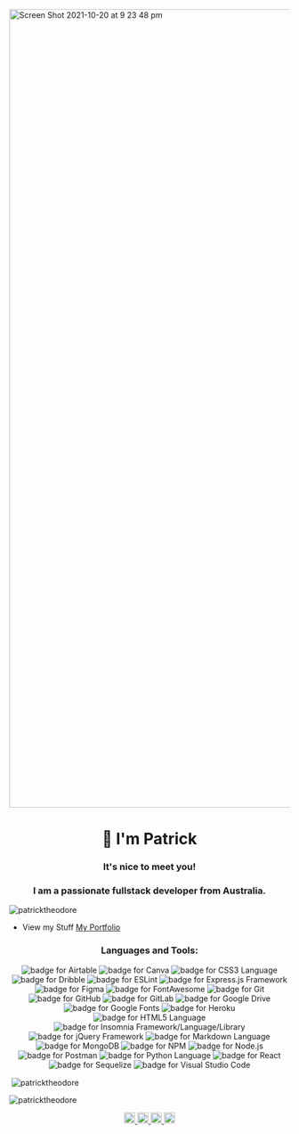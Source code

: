 <img width="1433" alt="Screen Shot 2021-10-20 at 9 23 48 pm" src="https://user-images.githubusercontent.com/81402349/138101860-e2e2432d-f6a1-4e5e-81c3-3aaf7a2b418e.png">

<h1 align="center">👋 I'm Patrick</h1>
<h3 align="center">It's nice to meet you!</h3>
<h3 align="center">I am a passionate fullstack developer from Australia.</h3>

<p align="left"> <img src="https://komarev.com/ghpvc/?username=patricktheodore&label=Profile%20views&color=0e75b6&style=flat" alt="patricktheodore" /> </p>

- View my Stuff [My Portfolio](https://patricktheodore.github.io/patricktheodore-react-portfolio/)

<h3 align="center">Languages and Tools:</h3>
<p align="center">
<a><img alt="badge for Airtable" src="https://img.shields.io/badge/Airtable-18BFFF?style=for-the-badge&logo=Airtable&logoColor=white" target="_blank" /></a>
<a><img alt="badge for Canva" src="https://img.shields.io/badge/Canva-%2300C4CC.svg?style=for-the-badge&logo=Canva&logoColor=white" target="_blank" /></a>
<a><img alt="badge for CSS3 Language" src="https://img.shields.io/badge/css3-%231572B6.svg?style=for-the-badge&logo=css3&logoColor=white" target="_blank" /></a>
<a><img alt="badge for Dribble" src="https://img.shields.io/badge/Dribbble-EA4C89?style=for-the-badge&logo=dribbble&logoColor=white" target="_blank" /></a>
<a><img alt="badge for ESLint" src="https://img.shields.io/badge/ESLint-4B3263?style=for-the-badge&logo=eslint&logoColor=white" target="_blank" /></a>
<a><img alt="badge for Express.js Framework" src="https://img.shields.io/badge/express.js-%23404d59.svg?style=for-the-badge&logo=express&logoColor=%2361DAFB" target="_blank" /></a>
<a><img alt="badge for Figma" src="https://img.shields.io/badge/figma-%23F24E1E.svg?style=for-the-badge&logo=figma&logoColor=white" target="_blank" /></a>
<a><img alt="badge for FontAwesome" src="https://img.shields.io/badge/Font_Awesome-339AF0?style=for-the-badge&logo=fontawesome&logoColor=white" target="_blank" /></a>
<a><img alt="badge for Git" src="https://img.shields.io/badge/git-%23F05033.svg?style=for-the-badge&logo=git&logoColor=white" target="_blank" /></a>
<a><img alt="badge for GitHub" src="https://img.shields.io/badge/github-%23121011.svg?style=for-the-badge&logo=github&logoColor=white" target="_blank" /></a>
<a><img alt="badge for GitLab" src="https://img.shields.io/badge/gitlab-%23181717.svg?style=for-the-badge&logo=gitlab&logoColor=white" target="_blank" /></a>
<a><img alt="badge for Google Drive" src="https://img.shields.io/badge/Google%20Drive-4285F4?style=for-the-badge&logo=googledrive&logoColor=white" target="_blank" /></a>
<a><img alt="badge for Google Fonts" src="https://img.shields.io/badge/google_fonts-4285F4?style=for-the-badge&logo=google&logoColor=white" target="_blank" /></a>
<a><img alt="badge for Heroku" src="https://img.shields.io/badge/heroku-%23430098.svg?style=for-the-badge&logo=heroku&logoColor=white" target="_blank" /></a>
<a><img alt="badge for HTML5 Language" src="https://img.shields.io/badge/html5-%23E34F26.svg?style=for-the-badge&logo=html5&logoColor=white" target="_blank" /></a>
<a><img alt="badge for Insomnia Framework/Language/Library" src="https://img.shields.io/badge/Insomnia-black?style=for-the-badge&logo=insomnia&logoColor=5849BE" target="_blank" /></a>
<a><img alt="badge for jQuery Framework" src="https://img.shields.io/badge/jquery-%230769AD.svg?style=for-the-badge&logo=jquery&logoColor=white" target="_blank" /></a>
<a><img alt="badge for Markdown Language" src="https://img.shields.io/badge/markdown-%23000000.svg?style=for-the-badge&logo=markdown&logoColor=white" target="_blank" /></a>
<a><img alt="badge for MongoDB" src="https://img.shields.io/badge/MongoDB-%234ea94b.svg?style=for-the-badge&logo=mongodb&logoColor=white" target="_blank" /></a>
<a><img alt="badge for NPM" src="https://img.shields.io/badge/NPM-%23000000.svg?style=for-the-badge&logo=npm&logoColor=white" target="_blank" /></a>
<a><img alt="badge for Node.js" src="https://img.shields.io/badge/node.js-6DA55F?style=for-the-badge&logo=node.js&logoColor=white" target="_blank" /></a>
<a><img alt="badge for Postman" src="https://img.shields.io/badge/Postman-FF6C37?style=for-the-badge&logo=postman&logoColor=white" target="_blank" /></a>
<a><img alt="badge for Python Language" src="https://img.shields.io/badge/python-3670A0?style=for-the-badge&logo=python&logoColor=ffdd54" target="_blank" /></a>
<a><img alt="badge for React" src="https://img.shields.io/badge/react-%2320232a.svg?style=for-the-badge&logo=react&logoColor=%2361DAFB" target="_blank" /></a>
<a><img alt="badge for Sequelize" src="https://img.shields.io/badge/Sequelize-52B0E7?style=for-the-badge&logo=Sequelize&logoColor=white" target="_blank" /></a>
<a><img alt="badge for Visual Studio Code" src="https://img.shields.io/badge/Visual%20Studio%20Code-0078d7.svg?style=for-the-badge&logo=visual-studio-code&logoColor=white" target="_blank" /></a>
  </p>


<!-- <p><img align="left" src="https://github-readme-stats.vercel.app/api/top-langs?username=patricktheodore&show_icons=true&locale=en&layout=compact&theme=dark" alt="patricktheodore" /></p> -->

<p>&nbsp;<img align="center" src="https://github-readme-stats.vercel.app/api?username=patricktheodore&show_icons=true&locale=en&theme=dark" alt="patricktheodore" /></p>

<p><img align="center" src="https://github-readme-streak-stats.herokuapp.com/?user=patricktheodore&theme=dark" alt="patricktheodore" /></p>


<p align="center">
<a href="https://twitter.com/PatrickSara7">
  <img alt="Patrick's Twitter" width="20px" src="https://cdn.jsdelivr.net/npm/simple-icons@v3/icons/twitter.svg" /> 
</a>
  
<a href="https://www.instagram.com/patrick_theodore_/">
  <img alt="Patricks's Instagram" width="20px" src="https://cdn.jsdelivr.net/npm/simple-icons@v3/icons/instagram.svg" /> 
</a>
  
<a href="https://www.linkedin.com/in/patrick-sara-8186a3170/">
  <img alt="Patrick's LinkedIn" width="20px" src="https://cdn.jsdelivr.net/npm/simple-icons@v3/icons/linkedin.svg" />
</a> 
  
<a href="https://https://github.com/patricktheodore">
  <img alt="Patrick's GitHub" width="20px" src="https://cdn.jsdelivr.net/npm/simple-icons@v3/icons/github.svg" />
</a>
  
</p>
